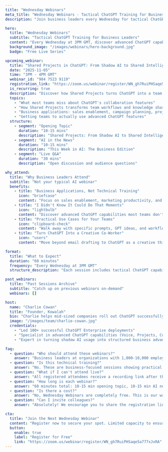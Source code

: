 ```yaml
---
title: "Wednesday Webinars"
meta_title: "Wednesday Webinars - Tactical ChatGPT Training for Business Leaders | Kowalah"
description: "Join business leaders every Wednesday for tactical ChatGPT training and advanced capability discovery. Free live webinars from Kowalah, your ChatGPT deployment specialist."

hero:
  title: "Wednesday Webinars"
  subtitle: "Tactical ChatGPT Training for Business Leaders"
  content: "Every Wednesday at 3PM GMT, discover advanced ChatGPT capabilities for your sales, marketing, and operations teams. Turn ChatGPT into a creative co-worker, not just an email assistant."
  background_image: "/images/webinars/hero-background.jpg"
  badge: "Free Live Series"

upcoming_webinar:
  title: "Shared Projects in ChatGPT: From Shadow AI to Shared Intelligence"
  date: "2025-11-05"
  time: "3PM - 4PM GMT"
  webinar_id: "984 7523 9119"
  registration_link: "https://zoom.us/webinar/register/WN_gh7RuiPHSaqe5a777xJxRA"
  is_recurring: true
  description: "Discover how Shared Projects turns ChatGPT into a team collaboration tool. Learn practical applications for sales handoffs, marketing campaigns, and cross-functional projects that drive business results."
  topics:
    - "What most teams miss about ChatGPT's collaboration features"
    - "How Shared Projects transforms team workflows and knowledge sharing"
    - "Business applications: sales enablement, campaign planning, project documentation"
    - "Getting teams to actually use advanced ChatGPT features"
  structure:
    - segment: "Opening Topic"
      duration: "10-15 mins"
      description: "Shared Projects: From Shadow AI to Shared Intelligence"
    - segment: "AI in the News"
      duration: "10-15 mins"
      description: "This Week in AI: The Business Edition"
    - segment: "Live Q&A"
      duration: "30 mins"
      description: "Open discussion and audience questions"

why_attend:
  title: "Why Business Leaders Attend"
  subtitle: "Not your typical AI webinar"
  benefits:
    - title: "Business Applications, Not Technical Training"
      icon: "briefcase"
      content: "Focus on sales enablement, marketing productivity, and team collaboration—not IT governance or technical features."
    - title: "I Didn't Know It Could Do That Moments"
      icon: "lightbulb"
      content: "Discover advanced ChatGPT capabilities most teams don't know exist: Voice, Projects, Custom GPTs, and more."
    - title: "Practical Use Cases for Your Teams"
      icon: "clipboard-check"
      content: "Walk away with specific prompts, GPT ideas, and workflows you can share with your sales, marketing, and ops teams Monday morning."
    - title: "Turn ChatGPT Into a Creative Co-Worker"
      icon: "users"
      content: "Move beyond email drafting to ChatGPT as a creative thinking partner that drives revenue growth and competitive advantage."

format:
  title: "What to Expect"
  duration: "60 minutes"
  frequency: "Every Wednesday at 3PM GMT"
  structure_description: "Each session includes tactical ChatGPT capability demonstrations, business-focused AI news, and live Q&A where you can ask about specific use cases for your teams."

past_webinars:
  title: "Past Sessions Archive"
  subtitle: "Catch up on previous webinars on-demand"
  webinars: []

host:
  name: "Charlie Cowan"
  title: "Founder, Kowalah"
  bio: "Charlie helps mid-sized companies roll out ChatGPT successfully, specializing in business-focused training that reveals advanced capabilities most teams don't know exist."
  image: "/images/team/charlie-cowan.jpg"
  credentials:
    - "Led 100+ successful ChatGPT Enterprise deployments"
    - "Specialist in advanced ChatGPT capabilities (Voice, Projects, Custom GPTs)"
    - "Expert in turning shadow AI usage into structured business advantage"

faq:
  - question: "Who should attend these webinars?"
    answer: "Business leaders at organizations with 1,000-10,000 employees: CROs, Heads of Sales, Heads of Marketing, Department Heads, and CEOs/Managing Partners wanting tactical ChatGPT guidance for their teams."
  - question: "Is this technical training?"
    answer: "No. These are business-focused sessions showing practical ChatGPT applications for sales, marketing, and operations teams—not technical tutorials, IT governance, or coding."
  - question: "What if I can't attend live?"
    answer: "All registered attendees receive a recording link after the session. Past webinars are also available in our archive on this page."
  - question: "How long is each webinar?"
    answer: "60 minutes total: 10-15 min opening topic, 10-15 min AI news, and 30 min live Q&A."
  - question: "Is there a cost?"
    answer: "No, Wednesday Webinars are completely free. This is our way of sharing expertise and building the enterprise AI leadership community."
  - question: "Can I invite colleagues?"
    answer: "Absolutely! We encourage you to share the registration link with other senior leaders at your organization."

cta:
  title: "Join the Next Wednesday Webinar"
  content: "Register now to secure your spot. Limited capacity to ensure quality discussion and Q&A time."
  button:
    enable: true
    label: "Register for Free"
    link: "https://zoom.us/webinar/register/WN_gh7RuiPHSaqe5a777xJxRA"
---
```

